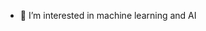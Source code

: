 - 👀 I’m interested in machine learning and AI
<!---
LanaUlana/LanaUlana is a ✨ special ✨ repository because its `README.md` (this file) appears on your GitHub profile.
You can click the Preview link to take a look at your changes.
--->
